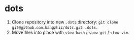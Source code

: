 # dots

1. Clone repository into new `.dots` directory: `git clone git@github.com:kangzhiz/dots.git .dots`.
2. Move files into place with `stow bash` / `stow git` / `stow vim`.
